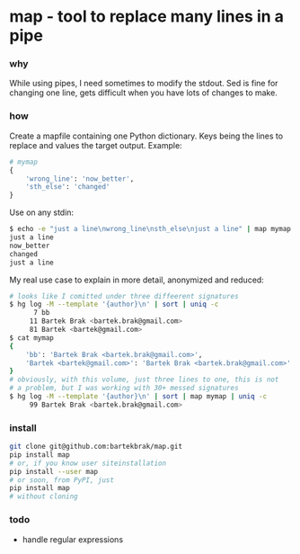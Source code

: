 # map - tool to replace many lines in a pipe

### why

While using pipes, I need sometimes to modify the stdout. Sed is fine for
changing one line, gets difficult when you have lots of changes to make.

### how

Create a mapfile containing one Python dictionary. Keys being the lines to
replace and values the target output. Example:

```python
# mymap
{
    'wrong_line': 'now_better',
    'sth_else': 'changed'
}
```

Use on any stdin:
```bash
$ echo -e "just a line\nwrong_line\nsth_else\njust a line" | map mymap
just a line
now_better
changed
just a line
```

My real use case to explain in more detail, anonymized and reduced:
```bash
# looks like I comitted under three diffeerent signatures
$ hg log -M --template '{author}\n' | sort | uniq -c
      7 bb
     11 Bartek Brak <bartek.brak@gmail.com>
     81 Bartek <bartek@gmail.com>
$ cat mymap
{
    'bb': 'Bartek Brak <bartek.brak@gmail.com>',
    'Bartek <bartek@gmail.com>': 'Bartek Brak <bartek.brak@gmail.com>'
}
# obviously, with this volume, just three lines to one, this is not
# a problem, but I was working with 30+ messed signatures
$ hg log -M --template '{author}\n' | sort | map mymap | uniq -c
     99 Bartek Brak <bartek.brak@gmail.com>
```

### install
```bash
git clone git@github.com:bartekbrak/map.git
pip install map
# or, if you know user siteinstallation
pip install --user map
# or soon, from PyPI, just
pip install map
# without cloning
```

### todo
- handle regular expressions
